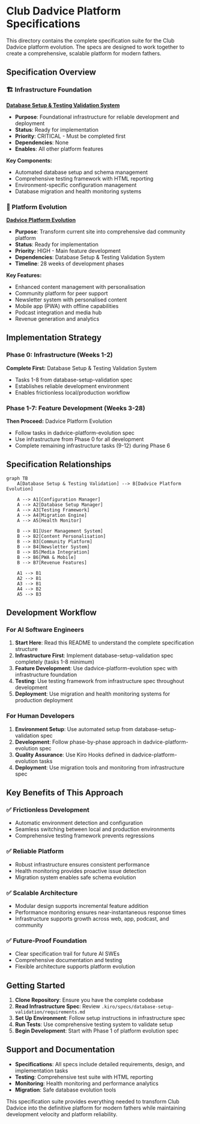# Club Dadvice Platform Specifications

This directory contains the complete specification suite for the Club Dadvice platform evolution. The specs are designed to work together to create a comprehensive, scalable platform for modern fathers.

## Specification Overview

### 🏗️ Infrastructure Foundation
**[Database Setup & Testing Validation System](.kiro/specs/database-setup-validation/)**
- **Purpose**: Foundational infrastructure for reliable development and deployment
- **Status**: Ready for implementation
- **Priority**: CRITICAL - Must be completed first
- **Dependencies**: None
- **Enables**: All other platform features

**Key Components:**
- Automated database setup and schema management
- Comprehensive testing framework with HTML reporting
- Environment-specific configuration management
- Database migration and health monitoring systems

### 🚀 Platform Evolution
**[Dadvice Platform Evolution](.kiro/specs/dadvice-platform-evolution/)**
- **Purpose**: Transform current site into comprehensive dad community platform
- **Status**: Ready for implementation
- **Priority**: HIGH - Main feature development
- **Dependencies**: Database Setup & Testing Validation System
- **Timeline**: 28 weeks of development phases

**Key Features:**
- Enhanced content management with personalisation
- Community platform for peer support
- Newsletter system with personalised content
- Mobile app (PWA) with offline capabilities
- Podcast integration and media hub
- Revenue generation and analytics

## Implementation Strategy

### Phase 0: Infrastructure (Weeks 1-2)
**Complete First:** Database Setup & Testing Validation System
- Tasks 1-8 from database-setup-validation spec
- Establishes reliable development environment
- Enables frictionless local/production workflow

### Phase 1-7: Feature Development (Weeks 3-28)
**Then Proceed:** Dadvice Platform Evolution
- Follow tasks in dadvice-platform-evolution spec
- Use infrastructure from Phase 0 for all development
- Complete remaining infrastructure tasks (9-12) during Phase 6

## Specification Relationships

```mermaid
graph TB
    A[Database Setup & Testing Validation] --> B[Dadvice Platform Evolution]
    
    A --> A1[Configuration Manager]
    A --> A2[Database Setup Manager]
    A --> A3[Testing Framework]
    A --> A4[Migration Engine]
    A --> A5[Health Monitor]
    
    B --> B1[User Management System]
    B --> B2[Content Personalisation]
    B --> B3[Community Platform]
    B --> B4[Newsletter System]
    B --> B5[Media Integration]
    B --> B6[PWA & Mobile]
    B --> B7[Revenue Features]
    
    A1 --> B1
    A2 --> B1
    A3 --> B1
    A4 --> B2
    A5 --> B3
```

## Development Workflow

### For AI Software Engineers

1. **Start Here**: Read this README to understand the complete specification structure
2. **Infrastructure First**: Implement database-setup-validation spec completely (tasks 1-8 minimum)
3. **Feature Development**: Use dadvice-platform-evolution spec with infrastructure foundation
4. **Testing**: Use testing framework from infrastructure spec throughout development
5. **Deployment**: Use migration and health monitoring systems for production deployment

### For Human Developers

1. **Environment Setup**: Use automated setup from database-setup-validation spec
2. **Development**: Follow phase-by-phase approach in dadvice-platform-evolution spec
3. **Quality Assurance**: Use Kiro Hooks defined in dadvice-platform-evolution tasks
4. **Deployment**: Use migration tools and monitoring from infrastructure spec

## Key Benefits of This Approach

### ✅ Frictionless Development
- Automatic environment detection and configuration
- Seamless switching between local and production environments
- Comprehensive testing framework prevents regressions

### ✅ Reliable Platform
- Robust infrastructure ensures consistent performance
- Health monitoring provides proactive issue detection
- Migration system enables safe schema evolution

### ✅ Scalable Architecture
- Modular design supports incremental feature addition
- Performance monitoring ensures near-instantaneous response times
- Infrastructure supports growth across web, app, podcast, and community

### ✅ Future-Proof Foundation
- Clear specification trail for future AI SWEs
- Comprehensive documentation and testing
- Flexible architecture supports platform evolution

## Getting Started

1. **Clone Repository**: Ensure you have the complete codebase
2. **Read Infrastructure Spec**: Review `.kiro/specs/database-setup-validation/requirements.md`
3. **Set Up Environment**: Follow setup instructions in infrastructure spec
4. **Run Tests**: Use comprehensive testing system to validate setup
5. **Begin Development**: Start with Phase 1 of platform evolution spec

## Support and Documentation

- **Specifications**: All specs include detailed requirements, design, and implementation tasks
- **Testing**: Comprehensive test suite with HTML reporting
- **Monitoring**: Health monitoring and performance analytics
- **Migration**: Safe database evolution tools

This specification suite provides everything needed to transform Club Dadvice into the definitive platform for modern fathers while maintaining development velocity and platform reliability.
